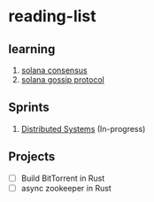 # reading-list

## learning
1) [solana consensus](https://www.youtube.com/watch?v=StDx4VhZIVk)
1) [solana gossip protocol](https://www.youtube.com/watch?v=Q8jwcTr7VXI)

## Sprints
1) [Distributed Systems](https://www.youtube.com/playlist?list=PLrw6a1wE39_tb2fErI4-WkMbsvGQk9_UB) (In-progress)

## Projects
- [ ] Build BitTorrent in Rust
- [ ] async zookeeper in Rust
